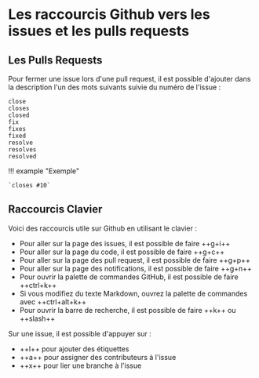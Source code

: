 # Les raccourcis Github vers les issues et les pulls requests

## Les Pulls Requests

Pour fermer une issue lors d'une pull request, il est possible d'ajouter dans la description l'un des mots suivants suivie du numéro de l'issue :

```
close
closes
closed
fix
fixes
fixed
resolve
resolves
resolved
```

!!! example "Exemple"

    `closes #10`

## Raccourcis Clavier

Voici des raccourcis utile sur Github en utilisant le clavier :

- Pour aller sur la page des issues, il est possible de faire ++g+i++
- Pour aller sur la page du code, il est possible de faire ++g+c++
- Pour aller sur la page des pull request, il est possible de faire ++g+p++
- Pour aller sur la page des notifications, il est possible de faire ++g+n++
- Pour ouvrir la palette de commandes GitHub, il est possible de faire ++ctrl+k++
- Si vous modifiez du texte Markdown, ouvrez la palette de commandes avec ++ctrl+alt+k++
- Pour ouvrir la barre de recherche, il est possible de faire ++k++ ou ++slash++

Sur une issue, il est possible d'appuyer sur :

- ++l++ pour ajouter des étiquettes
- ++a++ pour assigner des contributeurs à l'issue
- ++x++ pour lier une branche à l'issue
